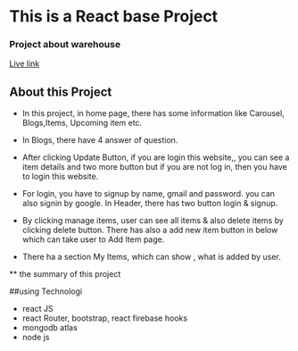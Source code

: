 # This is a React base Project

### Project about warehouse

[Live link ](https://warehouse-management-4e2e7.web.app/)

## About this Project
- In this project, in home page, there has some information like Carousel, Blogs,Items, Upcoming item etc.

- In Blogs, there have 4 answer of question.

- After clicking Update Button, if you are login this website,, you can see a item details and two more button but if you are not log in, then you have to login this website.
- For login, you have to signup by name, gmail and password. you can also signin by google. In Header, there has two button login & signup.
- By clicking manage items, user can see all items & also delete items by clicking delete button. There has also a add new item button in below which can take user to Add Item page.
- There ha a section My Items, which can show , what is added by user.

** the summary of this project

##using Technologi

- react JS
- react Router, bootstrap, react firebase hooks
- mongodb atlas
- node js
